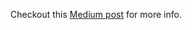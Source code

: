 Checkout this [Medium post](https://medium.com/@chris.dascoli/lets-build-dnd-column-reordering-in-an-html-table-w-react-hooks-eef7d9da5a07) for more info.
